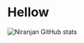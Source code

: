 # Hellow 

![Niranjan GitHub stats](https://github-readme-stats.vercel.app/api?username=niranjanstudy06&theme=dark&show_icons=true)

